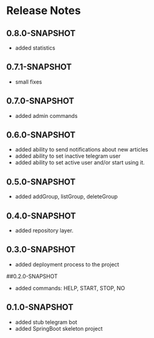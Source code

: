 # Release Notes

## 0.8.0-SNAPSHOT
* added statistics

## 0.7.1-SNAPSHOT
* small fixes

## 0.7.0-SNAPSHOT
* added admin commands

## 0.6.0-SNAPSHOT

*   added ability to send notifications about new articles
*   added ability to set inactive telegram user
*   added ability to set active user and/or start using it.

## 0.5.0-SNAPSHOT
* added addGroup, listGroup, deleteGroup

## 0.4.0-SNAPSHOT
* added repository layer.

## 0.3.0-SNAPSHOT
* added deployment process to the project

##0.2.0-SNAPSHOT
* added commands: HELP, START, STOP, NO

## 0.1.0-SNAPSHOT
* added stub telegram bot
* added SpringBoot skeleton project
